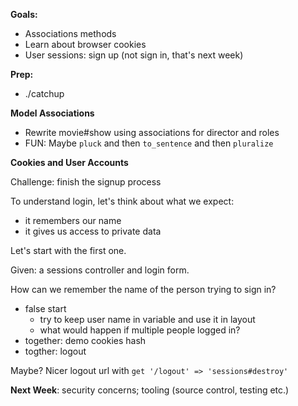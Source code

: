 **Goals:**

- Associations methods
- Learn about browser cookies
- User sessions: sign up (not sign in, that's next week)

**Prep:**

- ./catchup

**Model Associations**

* Rewrite movie#show using associations for director and roles
* FUN: Maybe `pluck` and then `to_sentence` and then `pluralize`

**Cookies and User Accounts**

Challenge: finish the signup process

To understand login, let's think about what we expect:
  - it remembers our name
  - it gives us access to private data

Let's start with the first one.

Given: a sessions controller and login form.

How can we remember the name of the person trying to sign in?

  - false start
    - try to keep user name in variable and use it in layout
    - what would happen if multiple people logged in?
  - together: demo cookies hash
  - togther: logout

Maybe? Nicer logout url with `get '/logout' => 'sessions#destroy'`


**Next Week**: security concerns; tooling (source control, testing etc.)
